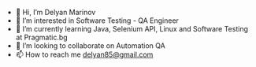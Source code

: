 - 👋 Hi, I’m Delyan Marinov
- 👀 I’m interested in Software Testing - QA Engineer
- 🌱 I’m currently learning Java, Selenium API, Linux and Software Testing at Pragmatic.bg
- 💞️ I’m looking to collaborate on Automation QA
- 📫 How to reach me delyan85@gmail.com

<!---
Delyan85/Delyan85 is a ✨ special ✨ repository because its `README.md` (this file) appears on your GitHub profile.
You can click the Preview link to take a look at your changes.
--->
